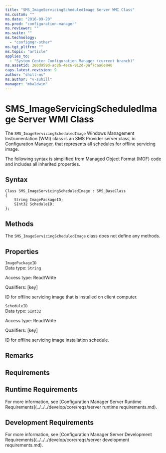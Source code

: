 ```yaml
---
title: "SMS_ImageServicingScheduledImage Server WMI Class"
ms.custom: ""
ms.date: "2016-09-20"
ms.prod: "configuration-manager"
ms.reviewer: ""
ms.suite: ""
ms.technology: 
  - "configmgr-other"
ms.tgt_pltfrm: ""
ms.topic: "article"
applies_to: 
  - "System Center Configuration Manager (current branch)"
ms.assetid: 280d959d-ac8b-4ec6-912d-0af7caa6e840
caps.latest.revision: 9
author: "shill-ms"
ms.author: "v-suhill"
manager: "mbaldwin"
---
```

# SMS_ImageServicingScheduledImage Server WMI Class
The `SMS_ImageServicingScheduledImage` Windows Management Instrumentation (WMI) class is an SMS Provider server class, in Configuration Manager, that represents all schedules for offline servicing image.  
  
 The following syntax is simplified from Managed Object Format (MOF) code and includes all inherited properties.  
  
## Syntax  
  
```  
Class SMS_ImageServicingScheduledImage : SMS_BaseClass  
{  
    String ImagePackageID;  
    SInt32 ScheduleID;  
};  
```  
  
## Methods  
 The `SMS_ImageServicingScheduledImage` class does not define any methods.  
  
## Properties  
 `ImagePackageID`  
 Data type: `String`  
  
 Access type: Read/Write  
  
 Qualifiers: [key]  
  
 ID for offline servicing image that is installed on client computer.  
  
 `ScheduleID`  
 Data type: `SInt32`  
  
 Access type: Read/Write  
  
 Qualifiers: [key]  
  
 ID for offline servicing image installation schedule.  
  
## Remarks  
  
## Requirements  
  
## Runtime Requirements  
 For more information, see [Configuration Manager Server Runtime Requirements](../../../develop/core/reqs/server runtime requirements.md).  
  
## Development Requirements  
 For more information, see [Configuration Manager Server Development Requirements](../../../develop/core/reqs/server development requirements.md).